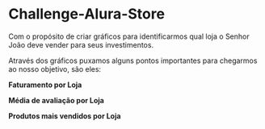 # Challenge-Alura-Store

Com o propósito de criar gráficos para identificarmos qual loja o Senhor João deve vender para seus investimentos.

Através dos gráficos puxamos alguns pontos importantes para chegarmos ao nosso objetivo, são eles:

**Faturamento por Loja**

**Média de avaliação por Loja** 

**Produtos mais vendidos por Loja**
